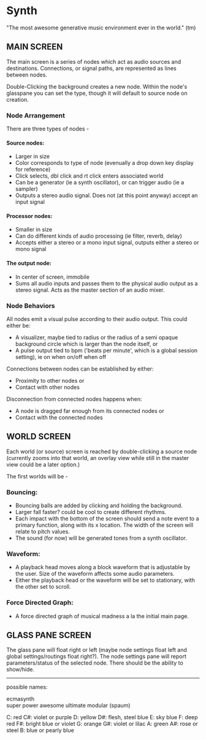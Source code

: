 Synth
=====

"The most awesome generative music environment ever in the world." (tm)

## MAIN SCREEN ##

The main screen is a series of nodes which act as audio sources and destinations. 
Connections, or signal paths, are represented as lines between nodes. 

Double-Clicking the background creates a new node. Within the node's glasspane you can set the type, 
though it will default to source node on creation.

### Node Arrangement ###
There are three types of nodes -  
#### Source nodes:  ####
* Larger in size   
* Color corresponds to type of node (evenually a drop down key display for reference)    
* Click selects, dbl click and rt click enters associated world   
* Can be a generator (ie a synth oscillator), or can trigger audio (ie a sampler)  
* Outputs a stereo audio signal. Does not (at this point anyway) accept an input signal  

#### Processor nodes:     ####
* Smaller in size  
* Can do different kinds of audio processing (ie filter, reverb, delay)  
* Accepts either a stereo or a mono input signal, outputs either a stereo or mono signal

#### The output node:    ####
* In center of screen, immobile  
* Sums all audio inputs and passes them to the physical audio output as a stereo signal. Acts as the master section of an audio mixer.

### Node Behaviors  ###

All nodes emit a visual pulse according to their audio output. This could either be:   
* A visualizer, maybe tied to radius or the radius of a semi opaque background circle which is larger than the node itself, or  
* A pulse output tied to bpm ('beats per minute', which is a global session setting), ie on when on/off when off

Connections between nodes can be established by either:  
* Proximity to other nodes or  
* Contact with other nodes  

Disconnection from connected nodes happens when:  
* A node is dragged far enough from its connected nodes or
* Contact with the connected nodes  

## WORLD SCREEN  ##

Each world (or source) screen is reached by double-clicking a source node (currently zooms into that world, an overlay view while still in the master 
view could be a later option.)

The first worlds will be - 

### Bouncing:   ###
* Bouncing balls are added by clicking and holding the background. 
* Larger fall faster? could be cool to create different rhythms.
* Each impact with the bottom of the screen should send a note event to a primary function, along with its x location. The width of the screen will relate to pitch values.
* The sound (for now) will be generated tones from a synth oscillator.

### Waveform:   ###
* A playback head moves along a block waveform that is adjustable by the user. Size of the waveform affects some audio parameters.
* Either the playback head or the waveform will be set to stationary, with the other set to scroll.

### Force Directed Graph:   ###
* A force directed graph of musical madness a la the initial main page.

## GLASS PANE SCREEN  ##
The glass pane will float right or left (maybe node settings float left and global settings/routings float right?). The node 
settings pane will report parameters/status of the selected node. There should be the ability to show/hide.


---

possible names:

ecmasynth  
super power awesome ultimate modular (spaum)





C: red 
C#: violet or purple
D: yellow
D#: flesh, steel blue
E: sky blue
F: deep red
F#: bright blue or violet
G: orange
G#: violet or lilac
A: green
A#: rose or steel
B: blue or pearly blue
